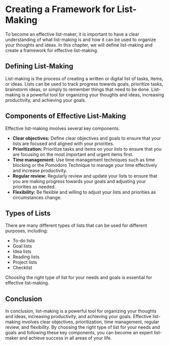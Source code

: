 Creating a Framework for List-Making
=====================================================================

To become an effective list-maker, it is important to have a clear understanding of what list-making is and how it can be used to organize your thoughts and ideas. In this chapter, we will define list-making and create a framework for effective list-making.

Defining List-Making
--------------------

List-making is the process of creating a written or digital list of tasks, items, or ideas. Lists can be used to track progress towards goals, prioritize tasks, brainstorm ideas, or simply to remember things that need to be done. List-making is a powerful tool for organizing your thoughts and ideas, increasing productivity, and achieving your goals.

Components of Effective List-Making
-----------------------------------

Effective list-making involves several key components:

* **Clear objectives:** Define clear objectives and goals to ensure that your lists are focused and aligned with your priorities.
* **Prioritization:** Prioritize tasks and items on your lists to ensure that you are focusing on the most important and urgent items first.
* **Time management:** Use time management techniques such as time blocking or the Pomodoro Technique to manage your time effectively and increase productivity.
* **Regular review:** Regularly review and update your lists to ensure that you are making progress towards your goals and adjusting your priorities as needed.
* **Flexibility:** Be flexible and willing to adjust your lists and priorities as circumstances change.

Types of Lists
--------------

There are many different types of lists that can be used for different purposes, including:

* To-do lists
* Goal lists
* Idea lists
* Reading lists
* Project lists
* Checklist

Choosing the right type of list for your needs and goals is essential for effective list-making.

Conclusion
----------

In conclusion, list-making is a powerful tool for organizing your thoughts and ideas, increasing productivity, and achieving your goals. Effective list-making involves clear objectives, prioritization, time management, regular review, and flexibility. By choosing the right type of list for your needs and goals and following these key components, you can become an expert list-maker and achieve success in all areas of your life.
